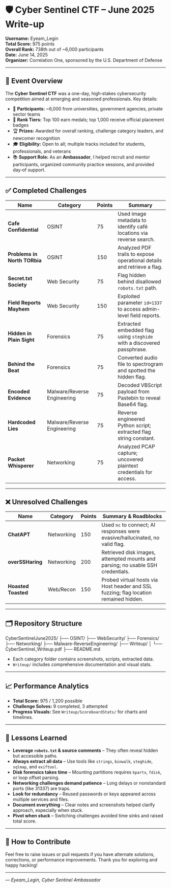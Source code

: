 # 🛡️ Cyber Sentinel CTF – June 2025 Write-up

**Username:** Eyeam_Legin  
**Total Score:** 975 points  
**Overall Rank:** 738th out of ~6,000 participants  
**Date:** June 14, 2025  
**Organizer:** Correlation One, sponsored by the U.S. Department of Defense  

---

## 🧭 Event Overview

The **Cyber Sentinel CTF** was a one-day, high‑stakes cybersecurity competition aimed at emerging and seasoned professionals. Key details:

- 👥 **Participants:** ~6,000 from universities, government agencies, private sector teams
- 🎯 **Rank Tiers:** Top 100 earn medals; top 1,000 receive official placement badges
- 🏆 **Prizes:** Awarded for overall ranking, challenge category leaders, and newcomer recognition
- 🎓 **Eligibility:** Open to all; multiple tracks included for students, professionals, and veterans
- 📚 **Support Role:** As an **Ambassador**, I helped recruit and mentor participants, organized community practice sessions, and provided day‑of support.

---

## ✅ Completed Challenges

| Name                        | Category                  | Points | Summary                                                                 |
|-----------------------------|---------------------------|--------|-------------------------------------------------------------------------|
| **Cafe Confidential**       | OSINT                     | 75     | Used image metadata to identify café locations via reverse search.      |
| **Problems in North TORbia**| OSINT                     | 150    | Analyzed PDF trails to expose operational details and retrieve a flag.  |
| **Secret.txt Society**      | Web Security              | 75     | Flag hidden behind disallowed `robots.txt` path.                        |
| **Field Reports Mayhem**    | Web Security              | 150    | Exploited parameter `id=1337` to access admin-level field reports.      |
| **Hidden in Plain Sight**   | Forensics                 | 75     | Extracted embedded flag using `steghide` with a discovered passphrase. |
| **Behind the Beat**         | Forensics                 | 75     | Converted audio file to spectrogram and spotted the hidden flag.        |
| **Encoded Evidence**        | Malware/Reverse Engineering | 75   | Decoded VBScript payload from Pastebin to reveal Base64 flag.          |
| **Hardcoded Lies**          | Malware/Reverse Engineering | 75   | Reverse engineered Python script; extracted flag string constant.       |
| **Packet Whisperer**        | Networking                | 75     | Analyzed PCAP capture; uncovered plaintext credentials for access.      |

---

## ❌ Unresolved Challenges

| Name               | Category     | Points | Summary & Roadblocks                                                         |
|--------------------|--------------|--------|-------------------------------------------------------------------------------|
| **ChatAPT**        | Networking   | 150    | Used `nc` to connect; AI responses were evasive/hallucinated, no valid flag. |
| **overSSHaring**   | Networking   | 200    | Retrieved disk images, attempted mounts and parsing; no usable SSH credentials. |
| **Hoasted Toasted**| Web/Recon    | 150    | Probed virtual hosts via Host header and SSL fuzzing; flag location remained hidden. |

---

## 🗂️ Repository Structure

CyberSentinelJune2025/
├── OSINT/
├── WebSecurity/
├── Forensics/
├── Networking/
├── Malware-ReverseEngineering/
├── Writeup/
│ └── CyberSentinel_Writeup.pdf
├── README.md


- Each category folder contains screenshots, scripts, extracted data.
- `Writeup/` includes comprehensive documentation and visual stats.

---

## 📈 Performance Analytics

- **Total Score:** 975 / 1,200 possible  
- **Challenge Solves:** 9 completed, 3 attempted  
- **Progress Visuals:** See `Writeup/ScoreboardStats/` for charts and timelines.

---

## 🧠 Lessons Learned

- **Leverage `robots.txt` & source comments** – They often reveal hidden but accessible paths.
- **Always extract all data** – Use tools like `strings`, `binwalk`, `steghide`, `sqlmap`, and `exiftool`.
- **Disk forensics takes time** – Mounting partitions requires `kpartx`, `fdisk`, or loop offset parsing.
- **Networking challenges demand patience** – Long delays or nonstandard ports (like 31337) are traps.
- **Look for redundancy** – Reused passwords or keys appeared across multiple services and files.
- **Document everything** – Clear notes and screenshots helped clarify approach, especially when stuck.
- **Pivot when stuck** – Switching challenges avoided time sinks and raised total score.

---

## 🎯 How to Contribute

Feel free to raise issues or pull requests if you have alternate solutions, corrections, or performance improvements. Thank you for exploring and happy hacking!

---

*— Eyeam_Legin, Cyber Sentinel Ambassador*  
